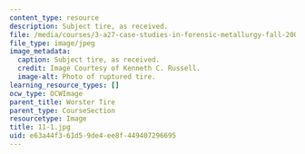 ```yaml
---
content_type: resource
description: Subject tire, as received.
file: /media/courses/3-a27-case-studies-in-forensic-metallurgy-fall-2007/e63a44f361d59de4ee8f449407296695_11-1.jpg
file_type: image/jpeg
image_metadata:
  caption: Subject tire, as received.
  credit: Image Courtesy of Kenneth C. Russell.
  image-alt: Photo of ruptured tire.
learning_resource_types: []
ocw_type: OCWImage
parent_title: Worster Tire
parent_type: CourseSection
resourcetype: Image
title: 11-1.jpg
uid: e63a44f3-61d5-9de4-ee8f-449407296695
---
```

